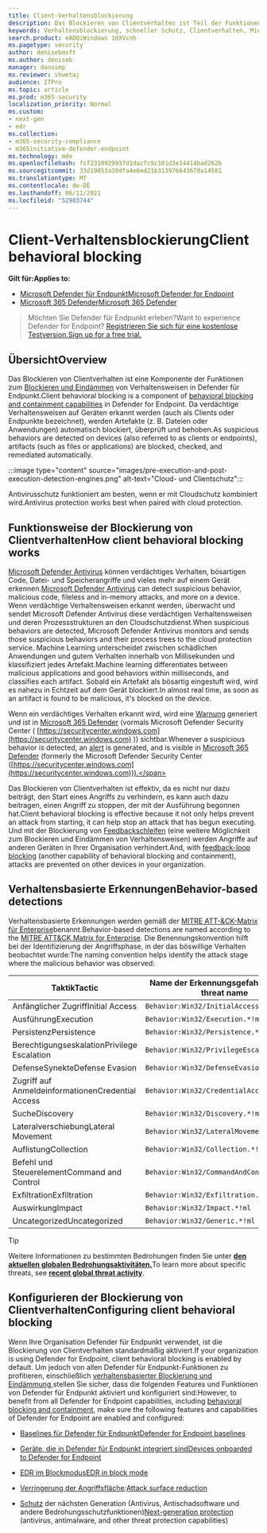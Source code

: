 ```yaml
---
title: Client-Verhaltensblockierung
description: Das Blockieren von Clientverhalten ist Teil der Funktionen zum Blockieren und Eindämmen von Verhaltensweisen in Microsoft Defender für Endpunkt.
keywords: Verhaltensblockierung, schneller Schutz, Clientverhalten, Microsoft Defender für Endpunkt
search.product: eADQiWindows 10XVcnh
ms.pagetype: security
author: denisebmsft
ms.author: deniseb
manager: dansimp
ms.reviewer: shwetaj
audience: ITPro
ms.topic: article
ms.prod: m365-security
localization_priority: Normal
ms.custom:
- next-gen
- edr
ms.collection:
- m365-security-compliance
- m365initiative-defender-endpoint
ms.technology: mde
ms.openlocfilehash: fcf2310929937d1dacfc9c101d3e14414bad262b
ms.sourcegitcommit: 33d19853a38dfa4e6ed21b313976643670a14581
ms.translationtype: MT
ms.contentlocale: de-DE
ms.lasthandoff: 06/11/2021
ms.locfileid: "52903744"
---
```

# <a name="client-behavioral-blocking"></a><span data-ttu-id="64d9a-104">Client-Verhaltensblockierung</span><span class="sxs-lookup"><span data-stu-id="64d9a-104">Client behavioral blocking</span></span>

<span data-ttu-id="64d9a-105">**Gilt für:**</span><span class="sxs-lookup"><span data-stu-id="64d9a-105">**Applies to:**</span></span>
- [<span data-ttu-id="64d9a-106">Microsoft Defender für Endpunkt</span><span class="sxs-lookup"><span data-stu-id="64d9a-106">Microsoft Defender for Endpoint</span></span>](https://go.microsoft.com/fwlink/p/?linkid=2154037)
- [<span data-ttu-id="64d9a-107">Microsoft 365 Defender</span><span class="sxs-lookup"><span data-stu-id="64d9a-107">Microsoft 365 Defender</span></span>](https://go.microsoft.com/fwlink/?linkid=2118804)

> <span data-ttu-id="64d9a-108">Möchten Sie Defender für Endpunkt erleben?</span><span class="sxs-lookup"><span data-stu-id="64d9a-108">Want to experience Defender for Endpoint?</span></span> [<span data-ttu-id="64d9a-109">Registrieren Sie sich für eine kostenlose Testversion.</span><span class="sxs-lookup"><span data-stu-id="64d9a-109">Sign up for a free trial.</span></span>](https://www.microsoft.com/microsoft-365/windows/microsoft-defender-atp?ocid=docs-wdatp-assignaccess-abovefoldlink)

## <a name="overview"></a><span data-ttu-id="64d9a-110">Übersicht</span><span class="sxs-lookup"><span data-stu-id="64d9a-110">Overview</span></span>

<span data-ttu-id="64d9a-111">Das Blockieren von Clientverhalten ist eine Komponente der Funktionen zum [Blockieren und Eindämmen](behavioral-blocking-containment.md) von Verhaltensweisen in Defender für Endpunkt.</span><span class="sxs-lookup"><span data-stu-id="64d9a-111">Client behavioral blocking is a component of [behavioral blocking and containment capabilities](behavioral-blocking-containment.md) in Defender for Endpoint.</span></span> <span data-ttu-id="64d9a-112">Da verdächtige Verhaltensweisen auf Geräten erkannt werden (auch als Clients oder Endpunkte bezeichnet), werden Artefakte (z. B. Dateien oder Anwendungen) automatisch blockiert, überprüft und behoben.</span><span class="sxs-lookup"><span data-stu-id="64d9a-112">As suspicious behaviors are detected on devices (also referred to as clients or endpoints), artifacts (such as files or applications) are blocked, checked, and remediated automatically.</span></span> 

:::image type="content" source="images/pre-execution-and-post-execution-detection-engines.png" alt-text="Cloud- und Clientschutz":::

<span data-ttu-id="64d9a-114">Antivirusschutz funktioniert am besten, wenn er mit Cloudschutz kombiniert wird.</span><span class="sxs-lookup"><span data-stu-id="64d9a-114">Antivirus protection works best when paired with cloud protection.</span></span>

## <a name="how-client-behavioral-blocking-works"></a><span data-ttu-id="64d9a-115">Funktionsweise der Blockierung von Clientverhalten</span><span class="sxs-lookup"><span data-stu-id="64d9a-115">How client behavioral blocking works</span></span>

<span data-ttu-id="64d9a-116">[Microsoft Defender Antivirus](microsoft-defender-antivirus-in-windows-10.md) können verdächtiges Verhalten, bösartigen Code, Datei- und Speicherangriffe und vieles mehr auf einem Gerät erkennen.</span><span class="sxs-lookup"><span data-stu-id="64d9a-116">[Microsoft Defender Antivirus](microsoft-defender-antivirus-in-windows-10.md) can detect suspicious behavior, malicious code, fileless and in-memory attacks, and more on a device.</span></span> <span data-ttu-id="64d9a-117">Wenn verdächtige Verhaltensweisen erkannt werden, überwacht und sendet Microsoft Defender Antivirus diese verdächtigen Verhaltensweisen und deren Prozessstrukturen an den Cloudschutzdienst.</span><span class="sxs-lookup"><span data-stu-id="64d9a-117">When suspicious behaviors are detected, Microsoft Defender Antivirus monitors and sends those suspicious behaviors and their process trees to the cloud protection service.</span></span> <span data-ttu-id="64d9a-118">Machine Learning unterscheidet zwischen schädlichen Anwendungen und gutem Verhalten innerhalb von Millisekunden und klassifiziert jedes Artefakt.</span><span class="sxs-lookup"><span data-stu-id="64d9a-118">Machine learning differentiates between malicious applications and good behaviors within milliseconds, and classifies each artifact.</span></span> <span data-ttu-id="64d9a-119">Sobald ein Artefakt als bösartig eingestuft wird, wird es nahezu in Echtzeit auf dem Gerät blockiert.</span><span class="sxs-lookup"><span data-stu-id="64d9a-119">In almost real time, as soon as an artifact is found to be malicious, it's blocked on the device.</span></span> 

<span data-ttu-id="64d9a-120">Wenn ein verdächtiges Verhalten erkannt wird, wird eine [Warnung](alerts-queue.md) generiert und ist in [Microsoft 365 Defender](microsoft-defender-security-center.md) (vormals Microsoft Defender Security Center ( [https://securitycenter.windows.com](https://securitycenter.windows.com) )) sichtbar.</span><span class="sxs-lookup"><span data-stu-id="64d9a-120">Whenever a suspicious behavior is detected, an [alert](alerts-queue.md) is generated, and is visible in [Microsoft 365 Defender](microsoft-defender-security-center.md) (formerly the Microsoft Defender Security Center ([https://securitycenter.windows.com](https://securitycenter.windows.com))).</span></span>

<span data-ttu-id="64d9a-121">Das Blockieren von Clientverhalten ist effektiv, da es nicht nur dazu beiträgt, den Start eines Angriffs zu verhindern, es kann auch dazu beitragen, einen Angriff zu stoppen, der mit der Ausführung begonnen hat.</span><span class="sxs-lookup"><span data-stu-id="64d9a-121">Client behavioral blocking is effective because it not only helps prevent an attack from starting, it can help stop an attack that has begun executing.</span></span> <span data-ttu-id="64d9a-122">Und mit der Blockierung von [Feedbackschleifen](feedback-loop-blocking.md) (eine weitere Möglichkeit zum Blockieren und Eindämmen von Verhaltensweisen) werden Angriffe auf anderen Geräten in Ihrer Organisation verhindert.</span><span class="sxs-lookup"><span data-stu-id="64d9a-122">And, with [feedback-loop blocking](feedback-loop-blocking.md) (another capability of behavioral blocking and containment), attacks are prevented on other devices in your organization.</span></span>

## <a name="behavior-based-detections"></a><span data-ttu-id="64d9a-123">Verhaltensbasierte Erkennungen</span><span class="sxs-lookup"><span data-stu-id="64d9a-123">Behavior-based detections</span></span>

<span data-ttu-id="64d9a-124">Verhaltensbasierte Erkennungen werden gemäß der [MITRE ATT-&CK-Matrix für Enterprise](https://attack.mitre.org/matrices/enterprise)benannt.</span><span class="sxs-lookup"><span data-stu-id="64d9a-124">Behavior-based detections are named according to the [MITRE ATT&CK Matrix for Enterprise](https://attack.mitre.org/matrices/enterprise).</span></span> <span data-ttu-id="64d9a-125">Die Benennungskonvention hilft bei der Identifizierung der Angriffsphase, in der das böswillige Verhalten beobachtet wurde:</span><span class="sxs-lookup"><span data-stu-id="64d9a-125">The naming convention helps identify the attack stage where the malicious behavior was observed:</span></span>


|<span data-ttu-id="64d9a-126">Taktik</span><span class="sxs-lookup"><span data-stu-id="64d9a-126">Tactic</span></span> |   <span data-ttu-id="64d9a-127">Name der Erkennungsgefahr</span><span class="sxs-lookup"><span data-stu-id="64d9a-127">Detection threat name</span></span> |
|----|----|
|<span data-ttu-id="64d9a-128">Anfänglicher Zugriff</span><span class="sxs-lookup"><span data-stu-id="64d9a-128">Initial Access</span></span> | `Behavior:Win32/InitialAccess.*!ml` |
|<span data-ttu-id="64d9a-129">Ausführung</span><span class="sxs-lookup"><span data-stu-id="64d9a-129">Execution</span></span>  | `Behavior:Win32/Execution.*!ml` |
|<span data-ttu-id="64d9a-130">Persistenz</span><span class="sxs-lookup"><span data-stu-id="64d9a-130">Persistence</span></span>    | `Behavior:Win32/Persistence.*!ml` |
|<span data-ttu-id="64d9a-131">Berechtigungseskalation</span><span class="sxs-lookup"><span data-stu-id="64d9a-131">Privilege Escalation</span></span>   | `Behavior:Win32/PrivilegeEscalation.*!ml` |
|<span data-ttu-id="64d9a-132">DefenseSynekte</span><span class="sxs-lookup"><span data-stu-id="64d9a-132">Defense Evasion</span></span>    | `Behavior:Win32/DefenseEvasion.*!ml` |
|<span data-ttu-id="64d9a-133">Zugriff auf Anmeldeinformationen</span><span class="sxs-lookup"><span data-stu-id="64d9a-133">Credential Access</span></span>  | `Behavior:Win32/CredentialAccess.*!ml` |
|<span data-ttu-id="64d9a-134">Suche</span><span class="sxs-lookup"><span data-stu-id="64d9a-134">Discovery</span></span>  | `Behavior:Win32/Discovery.*!ml` |
|<span data-ttu-id="64d9a-135">Lateralverschiebung</span><span class="sxs-lookup"><span data-stu-id="64d9a-135">Lateral Movement</span></span> | `Behavior:Win32/LateralMovement.*!ml` |
|<span data-ttu-id="64d9a-136">Auflistung</span><span class="sxs-lookup"><span data-stu-id="64d9a-136">Collection</span></span> |   `Behavior:Win32/Collection.*!ml` |
|<span data-ttu-id="64d9a-137">Befehl und Steuerelement</span><span class="sxs-lookup"><span data-stu-id="64d9a-137">Command and Control</span></span> | `Behavior:Win32/CommandAndControl.*!ml` |
|<span data-ttu-id="64d9a-138">Exfiltration</span><span class="sxs-lookup"><span data-stu-id="64d9a-138">Exfiltration</span></span>   | `Behavior:Win32/Exfiltration.*!ml` |
|<span data-ttu-id="64d9a-139">Auswirkung</span><span class="sxs-lookup"><span data-stu-id="64d9a-139">Impact</span></span> | `Behavior:Win32/Impact.*!ml` |
|<span data-ttu-id="64d9a-140">Uncategorized</span><span class="sxs-lookup"><span data-stu-id="64d9a-140">Uncategorized</span></span>  | `Behavior:Win32/Generic.*!ml` |

> [!TIP]
> <span data-ttu-id="64d9a-141">Weitere Informationen zu bestimmten Bedrohungen finden Sie unter **[den aktuellen globalen Bedrohungsaktivitäten.](https://www.microsoft.com/wdsi/threats)**</span><span class="sxs-lookup"><span data-stu-id="64d9a-141">To learn more about specific threats, see **[recent global threat activity](https://www.microsoft.com/wdsi/threats)**.</span></span>


## <a name="configuring-client-behavioral-blocking"></a><span data-ttu-id="64d9a-142">Konfigurieren der Blockierung von Clientverhalten</span><span class="sxs-lookup"><span data-stu-id="64d9a-142">Configuring client behavioral blocking</span></span>

<span data-ttu-id="64d9a-143">Wenn Ihre Organisation Defender für Endpunkt verwendet, ist die Blockierung von Clientverhalten standardmäßig aktiviert.</span><span class="sxs-lookup"><span data-stu-id="64d9a-143">If your organization is using Defender for Endpoint, client behavioral blocking is enabled by default.</span></span> <span data-ttu-id="64d9a-144">Um jedoch von allen Defender für Endpunkt-Funktionen zu profitieren, einschließlich [verhaltensbasierter Blockierung und Eindämmung,](behavioral-blocking-containment.md)stellen Sie sicher, dass die folgenden Features und Funktionen von Defender für Endpunkt aktiviert und konfiguriert sind:</span><span class="sxs-lookup"><span data-stu-id="64d9a-144">However, to benefit from all Defender for Endpoint capabilities, including [behavioral blocking and containment](behavioral-blocking-containment.md), make sure the following features and capabilities of Defender for Endpoint are enabled and configured:</span></span>

- [<span data-ttu-id="64d9a-145">Baselines für Defender für Endpunkt</span><span class="sxs-lookup"><span data-stu-id="64d9a-145">Defender for Endpoint baselines</span></span>](configure-machines-security-baseline.md)

- [<span data-ttu-id="64d9a-146">Geräte, die in Defender für Endpunkt integriert sind</span><span class="sxs-lookup"><span data-stu-id="64d9a-146">Devices onboarded to Defender for Endpoint</span></span>](onboard-configure.md)

- [<span data-ttu-id="64d9a-147">EDR im Blockmodus</span><span class="sxs-lookup"><span data-stu-id="64d9a-147">EDR in block mode</span></span>](edr-in-block-mode.md)

- <span data-ttu-id="64d9a-148">[Verringerung der Angriffsfläche](attack-surface-reduction.md):</span><span class="sxs-lookup"><span data-stu-id="64d9a-148">[Attack surface reduction](attack-surface-reduction.md)</span></span>

- <span data-ttu-id="64d9a-149">[Schutz](configure-microsoft-defender-antivirus-features.md) der nächsten Generation (Antivirus, Antischadsoftware und andere Bedrohungsschutzfunktionen)</span><span class="sxs-lookup"><span data-stu-id="64d9a-149">[Next-generation protection](configure-microsoft-defender-antivirus-features.md) (antivirus, antimalware, and other threat protection capabilities)</span></span>


